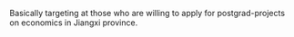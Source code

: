 Basically targeting at those who are willing to apply for postgrad-projects on economics in Jiangxi province.

